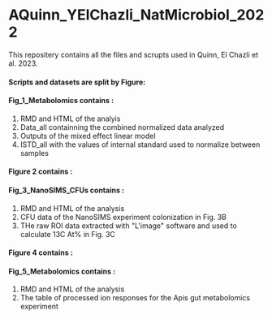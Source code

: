 # AQuinn_YElChazli_NatMicrobiol_2022

This repositery contains all the files and scrupts used in Quinn, El Chazli et al. 2023. 
#### Scripts and datasets are split by Figure:
#### Fig_1_Metabolomics contains  : 
  
  1. RMD and HTML of the analyis
  2. Data_all containning the combined normalized data analyzed
  3. Outputs of the mixed effect linear model
  4. ISTD_all with the values of internal standard used to normalize between samples
  
#### Figure 2 contains  : 


#### Fig_3_NanoSIMS_CFUs contains  : 
  1. RMD and HTML of the analysis
  2. CFU data of the NanoSIMS experiment colonization in Fig. 3B
  3. THe raw ROI data extracted with "L'image" software and used to calculate 13C At% in Fig. 3C
  
#### Figure 4 contains  : 

#### Fig_5_Metabolomics contains  : 
  1. RMD and HTML of the analysis
  2. The table of processed ion responses for the Apis gut metabolomics experiment


